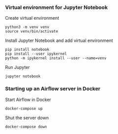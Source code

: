 ### Virtual environment for Jupyter Notebook

Create virtual environment

```shell script
python3 -m venv venv
source venv/bin/activate
```

Install Jupyter Notebook and add virtual environment

```shell script
pip install notebook
pip install --user ipykernel
python -m ipykernel install --user --name=venv
```

Run Jupyter
```shell script
jupyter notebook
```

### Starting up an Airflow server in Docker

Start Airflow in Docker

```shell script
docker-compose up
```

Shut the server down

```shell script
docker-compose down
```
